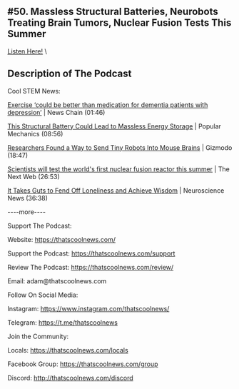 #50. Massless Structural Batteries, Neurobots Treating Brain Tumors, Nuclear Fusion Tests This Summer
---
[Listen Here!](https://thatscoolnews.podbean.com/e/50-massless-structural-batteries-neurobots-treating-brain-tumors-nuclear-fusion-tests-this-summer/) \
## Description of The Podcast
Cool STEM News:
<p style="text-align:left;"><a href='https://www.newschainonline.com/news/exercise-could-be-better-than-medication-for-dementia-patients-with-depression-135801'>Exercise ‘could be better than medication for dementia patients with depression’</a> | News Chain (01:46)</p>

<p style="text-align:left;"><a href='https://www.popularmechanics.com/science/a35902755/structural-battery-massless-energy-storage/'>This Structural Battery Could Lead to Massless Energy Storage</a> | Popular Mechanics (08:56)</p>

<p style="text-align:left;"><a href='https://gizmodo.com/researchers-found-a-way-to-send-tiny-robots-into-mouse-1846544741'>Researchers Found a Way to Send Tiny Robots Into Mouse Brains</a> | Gizmodo (18:47)</p>

<p style="text-align:left;"><a href='https://thenextweb.com/neural/2021/03/23/scientists-will-test-the-worlds-first-nuclear-fusion-reactor-this-summer/'>Scientists will test the world's first nuclear fusion reactor this summer</a> | The Next Web (26:53)</p>

<p style="text-align:left;"><a href='https://neurosciencenews.com/wisdom-loneliness-microbiome-18108/'>It Takes Guts to Fend Off Loneliness and Achieve Wisdom</a> | Neuroscience News (36:38)</p>

<p style="text-align:left;">----more----</p>

Support The Podcast:
<p style="text-align:left;">Website: <a href='https://thatscoolnews.com/'>https://thatscoolnews.com/</a></p>

<p style="text-align:left;">Support the Podcast: <a href='https://thatscoolnews.com/support'>https://thatscoolnews.com/support</a></p>

<p style="text-align:left;">Review The Podcast: <a href='https://thatscoolnews.com/review/'>https://thatscoolnews.com/review/</a></p>

<p style="text-align:left;">Email: adam@thatscoolnews.com</p>

Follow On Social Media:
<p>Instagram: <a href='https://www.instagram.com/thatscoolnews/'>https://www.instagram.com/thatscoolnews/ </a></p>

<p>Telegram: <a href='https://t.me/thatscoolnews'>https://t.me/thatscoolnews</a> </p>

Join the Community:
<p style="text-align:left;">Locals: <a href='https://thatscoolnews.com/locals'>https://thatscoolnews.com/locals</a></p>

<p style="text-align:left;">Facebook Group: <a href='https://thatscoolnews.com/group'>https://thatscoolnews.com/group </a></p>

<p style="text-align:left;">Discord: <a href='http://thatscoolnews.com/discord'>http://thatscoolnews.com/discord</a></p>
